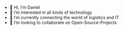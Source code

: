 - 👋 Hi, I’m Daniel
- 👀 I’m interested in all kinds of technology
- 🌱 I’m currently connecting the world of logistics and IT
- 💞️ I’m looking to collaborate on Open-Source-Projects

<!---
dbse777/dbse777 is a ✨ special ✨ repository because its `README.md` (this file) appears on your GitHub profile.
You can click the Preview link to take a look at your changes.
--->
